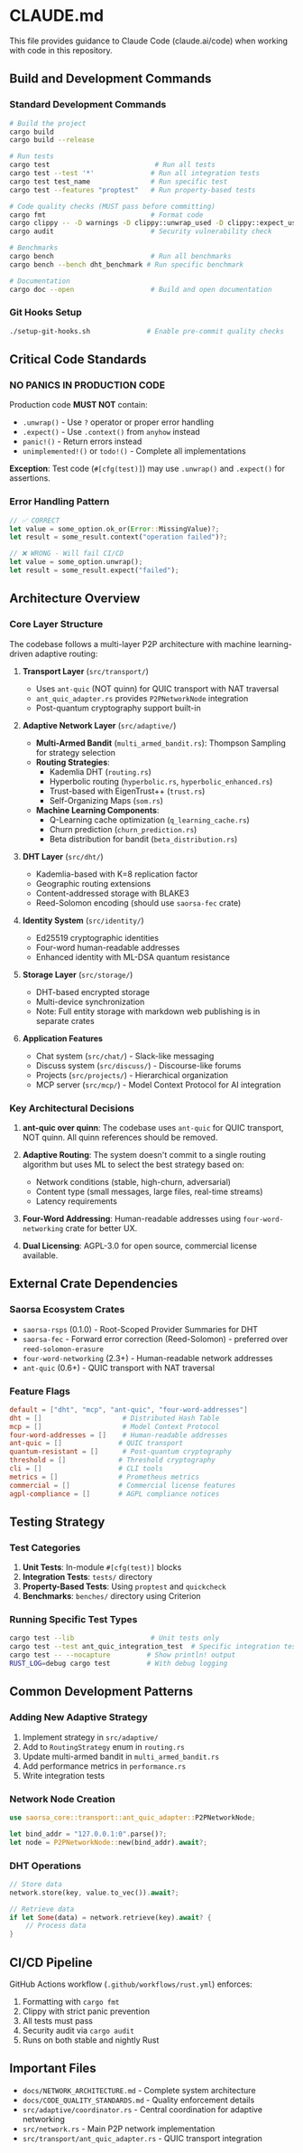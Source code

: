 # CLAUDE.md

This file provides guidance to Claude Code (claude.ai/code) when working with code in this repository.

## Build and Development Commands

### Standard Development Commands
```bash
# Build the project
cargo build
cargo build --release

# Run tests
cargo test                          # Run all tests
cargo test --test '*'              # Run all integration tests
cargo test test_name               # Run specific test
cargo test --features "proptest"   # Run property-based tests

# Code quality checks (MUST pass before committing)
cargo fmt                          # Format code
cargo clippy -- -D warnings -D clippy::unwrap_used -D clippy::expect_used  # Strict linting
cargo audit                        # Security vulnerability check

# Benchmarks
cargo bench                        # Run all benchmarks
cargo bench --bench dht_benchmark # Run specific benchmark

# Documentation
cargo doc --open                   # Build and open documentation
```

### Git Hooks Setup
```bash
./setup-git-hooks.sh              # Enable pre-commit quality checks
```

## Critical Code Standards

### NO PANICS IN PRODUCTION CODE
Production code **MUST NOT** contain:
- `.unwrap()` - Use `?` operator or proper error handling
- `.expect()` - Use `.context()` from `anyhow` instead  
- `panic!()` - Return errors instead
- `unimplemented!()` or `todo!()` - Complete all implementations

**Exception**: Test code (`#[cfg(test)]`) may use `.unwrap()` and `.expect()` for assertions.

### Error Handling Pattern
```rust
// ✅ CORRECT
let value = some_option.ok_or(Error::MissingValue)?;
let result = some_result.context("operation failed")?;

// ❌ WRONG - Will fail CI/CD
let value = some_option.unwrap();
let result = some_result.expect("failed");
```

## Architecture Overview

### Core Layer Structure

The codebase follows a multi-layer P2P architecture with machine learning-driven adaptive routing:

1. **Transport Layer** (`src/transport/`)
   - Uses `ant-quic` (NOT quinn) for QUIC transport with NAT traversal
   - `ant_quic_adapter.rs` provides `P2PNetworkNode` integration
   - Post-quantum cryptography support built-in

2. **Adaptive Network Layer** (`src/adaptive/`)
   - **Multi-Armed Bandit** (`multi_armed_bandit.rs`): Thompson Sampling for strategy selection
   - **Routing Strategies**:
     - Kademlia DHT (`routing.rs`)
     - Hyperbolic routing (`hyperbolic.rs`, `hyperbolic_enhanced.rs`)
     - Trust-based with EigenTrust++ (`trust.rs`)
     - Self-Organizing Maps (`som.rs`)
   - **Machine Learning Components**:
     - Q-Learning cache optimization (`q_learning_cache.rs`)
     - Churn prediction (`churn_prediction.rs`)
     - Beta distribution for bandit (`beta_distribution.rs`)

3. **DHT Layer** (`src/dht/`)
   - Kademlia-based with K=8 replication factor
   - Geographic routing extensions
   - Content-addressed storage with BLAKE3
   - Reed-Solomon encoding (should use `saorsa-fec` crate)

4. **Identity System** (`src/identity/`)
   - Ed25519 cryptographic identities
   - Four-word human-readable addresses
   - Enhanced identity with ML-DSA quantum resistance

5. **Storage Layer** (`src/storage/`)
   - DHT-based encrypted storage
   - Multi-device synchronization
   - Note: Full entity storage with markdown web publishing is in separate crates

6. **Application Features**
   - Chat system (`src/chat/`) - Slack-like messaging
   - Discuss system (`src/discuss/`) - Discourse-like forums
   - Projects (`src/projects/`) - Hierarchical organization
   - MCP server (`src/mcp/`) - Model Context Protocol for AI integration

### Key Architectural Decisions

1. **ant-quic over quinn**: The codebase uses `ant-quic` for QUIC transport, NOT quinn. All quinn references should be removed.

2. **Adaptive Routing**: The system doesn't commit to a single routing algorithm but uses ML to select the best strategy based on:
   - Network conditions (stable, high-churn, adversarial)
   - Content type (small messages, large files, real-time streams)
   - Latency requirements

3. **Four-Word Addressing**: Human-readable addresses using `four-word-networking` crate for better UX.

4. **Dual Licensing**: AGPL-3.0 for open source, commercial license available.

## External Crate Dependencies

### Saorsa Ecosystem Crates
- `saorsa-rsps` (0.1.0) - Root-Scoped Provider Summaries for DHT
- `saorsa-fec` - Forward error correction (Reed-Solomon) - preferred over `reed-solomon-erasure`
- `four-word-networking` (2.3+) - Human-readable network addresses
- `ant-quic` (0.6+) - QUIC transport with NAT traversal

### Feature Flags
```toml
default = ["dht", "mcp", "ant-quic", "four-word-addresses"]
dht = []                    # Distributed Hash Table
mcp = []                    # Model Context Protocol
four-word-addresses = []    # Human-readable addresses
ant-quic = []              # QUIC transport
quantum-resistant = []      # Post-quantum cryptography
threshold = []             # Threshold cryptography
cli = []                   # CLI tools
metrics = []               # Prometheus metrics
commercial = []            # Commercial license features
agpl-compliance = []       # AGPL compliance notices
```

## Testing Strategy

### Test Categories
1. **Unit Tests**: In-module `#[cfg(test)]` blocks
2. **Integration Tests**: `tests/` directory
3. **Property-Based Tests**: Using `proptest` and `quickcheck`
4. **Benchmarks**: `benches/` directory using Criterion

### Running Specific Test Types
```bash
cargo test --lib                   # Unit tests only
cargo test --test ant_quic_integration_test  # Specific integration test
cargo test -- --nocapture         # Show println! output
RUST_LOG=debug cargo test         # With debug logging
```

## Common Development Patterns

### Adding New Adaptive Strategy
1. Implement strategy in `src/adaptive/`
2. Add to `RoutingStrategy` enum in `routing.rs`
3. Update multi-armed bandit in `multi_armed_bandit.rs`
4. Add performance metrics in `performance.rs`
5. Write integration tests

### Network Node Creation
```rust
use saorsa_core::transport::ant_quic_adapter::P2PNetworkNode;

let bind_addr = "127.0.0.1:0".parse()?;
let node = P2PNetworkNode::new(bind_addr).await?;
```

### DHT Operations
```rust
// Store data
network.store(key, value.to_vec()).await?;

// Retrieve data
if let Some(data) = network.retrieve(key).await? {
    // Process data
}
```

## CI/CD Pipeline

GitHub Actions workflow (`.github/workflows/rust.yml`) enforces:
1. Formatting with `cargo fmt`
2. Clippy with strict panic prevention
3. All tests must pass
4. Security audit via `cargo audit`
5. Runs on both stable and nightly Rust

## Important Files

- `docs/NETWORK_ARCHITECTURE.md` - Complete system architecture
- `docs/CODE_QUALITY_STANDARDS.md` - Quality enforcement details
- `src/adaptive/coordinator.rs` - Central coordination for adaptive networking
- `src/network.rs` - Main P2P network implementation
- `src/transport/ant_quic_adapter.rs` - QUIC transport integration